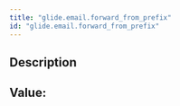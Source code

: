 ```yaml
---
title: "glide.email.forward_from_prefix"
id: "glide.email.forward_from_prefix"
---
```

## Description



## Value: 
```

```
